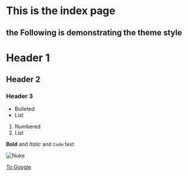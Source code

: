# This is the index page

## the Following is demonstrating the theme style



# Header 1
## Header 2
### Header 3

- Bulleted
- List

1. Numbered
2. List

**Bold** and _Italic_ and `Code` text

![Nuke](https://i.ytimg.com/vi/59SaPV8UwLU/hqdefault.jpg)

[To Google](www.google.com)
